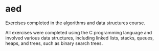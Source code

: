 # aed
Exercises completed in the algorithms and data structures course.

All exercises were completed using the C programming language and involved various data structures, including linked lists, stacks, queues, heaps, and trees, such as binary search trees.
